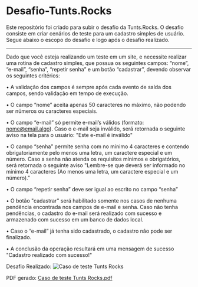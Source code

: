 # Desafio-Tunts.Rocks

Este repositório foi criado para subir o desafio da Tunts.Rocks. O desafio consiste em criar cenários de teste para um cadastro simples de usuário.
Segue abaixo o escopo do desafio e logo após o desafio realizado.
__________________________________________________________________________________________

Dado que você esteja realizando um teste em um site, e necessite realizar uma rotina de cadastro simples, que possua os seguintes campos: “nome”, “e-mail”, “senha”, “repetir senha” e um botão “cadastrar”, devendo observar os seguintes critérios:

• A validação dos campos é sempre após cada evento de saída dos campos, sendo validação em tempo de execução.

• O campo “nome” aceita apenas 50 caracteres no máximo, não podendo ser números ou caracteres especiais. 

• O campo “e-mail” só permite e-mail’s válidos (formato: nome@email.algo). Caso o e-mail seja inválido, será retornada o seguinte aviso na tela para o usuário: "Este e-mail é inválido"

• O campo “senha” permite senha com no mínimo 4 caracteres e contendo obrigatoriamente pelo menos uma letra, um caractere especial e um número. Caso a senha não atenda os requisitos mínimos e obrigatórios, será retornada o seguinte aviso "Lembre-se que deverá ser informado no mínimo 4 caracteres (Ao menos uma letra, um caractere especial e um número)."

• O campo “repetir senha” deve ser igual ao escrito no campo “senha”

• O botão "cadastrar" será habilitado somente nos casos de nenhuma pendência encontrada nos campos de e-mail e senha. Caso não tenha pendências, o cadastro do e-mail será realizado com sucesso e armazenado com sucesso em um banco de dados local.

• Caso o “e-mail” já tenha sido cadastrado, o cadastro não pode ser finalizado.

• A conclusão da operação resultará em uma mensagem de sucesso "Cadastro realizado com sucesso!"

Desafio Realizado:
![Caso de teste Tunts Rocks](https://user-images.githubusercontent.com/110741158/211155593-d383b0c6-7fd6-49ca-99f7-803df854ce04.jpg)

PDF gerado:
[Caso de teste Tunts Rocks.pdf](https://github.com/eron-moraes/Desafio-Tunts.Rocks/files/10366460/Caso.de.teste.Tunts.Rocks.pdf)
